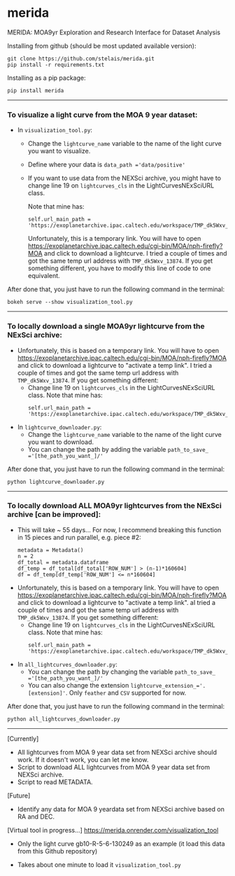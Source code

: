 # merida
MERIDA: MOA9yr Exploration and Research Interface for Dataset Analysis

Installing from github (should be most updated available version):
```
git clone https://github.com/stelais/merida.git
pip install -r requirements.txt
```
Installing as a pip package:
```
pip install merida
```

---
### To visualize a light curve from the MOA 9 year dataset:
* In `visualization_tool.py`:
  * Change the `lightcurve_name` variable to the name of the light curve you want to visualize.
  * Define where your data is `data_path ='data/positive'`
  * If you want to use data from the NEXSci archive, you might have to change line 19 on `lightcurves_cls` in the LightCurvesNExSciURL class.
    
    Note that mine has: 
    ```
    self.url_main_path = 'https://exoplanetarchive.ipac.caltech.edu/workspace/TMP_dk5Wxv_13874/MOA/tab1/data/' 
    ```
    Unfortunately, this is a temporary link. You will have to open https://exoplanetarchive.ipac.caltech.edu/cgi-bin/MOA/nph-firefly?MOA and click to download a lightcurve. I tried a couple of times and got the same temp url address with `TMP_dk5Wxv_13874`. If you get something different, you have to modify this line of code to one equivalent. 

After done that, you just have to run the following command in the terminal:
```
bokeh serve --show visualization_tool.py
```

---
### To locally download a single MOA9yr lightcurve from the NExSci archive:
* Unfortunately, this is based on a temporary link. You will have to open https://exoplanetarchive.ipac.caltech.edu/cgi-bin/MOA/nph-firefly?MOA and click to download a lightcurve to "activate a temp link". I tried a couple of times and got the same temp url address with `TMP_dk5Wxv_13874`. If you get something different:
  * Change line 19 on `lightcurves_cls` in the LightCurvesNExSciURL class.
      Note that mine has: 
      ```
      self.url_main_path = 'https://exoplanetarchive.ipac.caltech.edu/workspace/TMP_dk5Wxv_13874/MOA/tab1/data/' 
      ``` 
* In `lightcurve_downloader.py`:
  * Change the `lightcurve_name` variable to the name of the light curve you want to download.
  * You can change the path by adding the variable `path_to_save_ ='[the_path_you_want_]/'`

After done that, you just have to run the following command in the terminal:
```
python lightcurve_downloader.py
```
---
### To locally download ALL MOA9yr lightcurves from the NExSci archive [can be improved]:
* This will take ~ 55 days... For now, I recommend breaking this function in 15 pieces and run parallel, e.g. piece #2:
  ``` 
  metadata = Metadata()
  n = 2
  df_total = metadata.dataframe
  df_temp = df_total[df_total['ROW_NUM'] > (n-1)*160604]
  df = df_temp[df_temp['ROW_NUM'] <= n*160604]
  ```
* Unfortunately, this is based on a temporary link. You will have to open https://exoplanetarchive.ipac.caltech.edu/cgi-bin/MOA/nph-firefly?MOA and click to download a lightcurve to "activate a temp link". aI tried a couple of times and got the same temp url address with `TMP_dk5Wxv_13874`. If you get something different:
  * Change line 19 on `lightcurves_cls` in the LightCurvesNExSciURL class.
      Note that mine has: 
      ```
      self.url_main_path = 'https://exoplanetarchive.ipac.caltech.edu/workspace/TMP_dk5Wxv_13874/MOA/tab1/data/' 
      ``` 
* In `all_lightcurves_downloader.py`:
  * You can change the path by changing the variable `path_to_save_ ='[the_path_you_want_]/'`
  * You can also change the extension `lightcurve_extension_='.[extension]'`. Only `feather` and `CSV` supported for now. 

After done that, you just have to run the following command in the terminal:
```
python all_lightcurves_downloader.py
```
---
[Currently]
* All lightcurves from MOA 9 year data set from NEXSci archive should work. If it doesn't work, you can let me know.
* Script to download ALL lightcurves from MOA 9 year data set from NEXSci archive.
* Script to read METADATA.

[Future]
* Identify any data for MOA 9 yeardata set from NEXSci archive based on RA and DEC.

[Virtual tool in progress...]
https://merida.onrender.com/visualization_tool
* Only the light curve gb10-R-5-6-130249 as an example (it load this data from this Github repository)

* Takes about one minute to load it
  `visualization_tool.py`  
